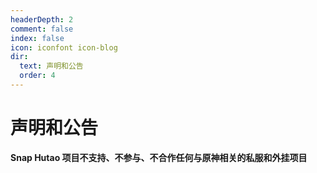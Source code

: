 ```yaml
---
headerDepth: 2
comment: false
index: false
icon: iconfont icon-blog
dir:
  text: 声明和公告
  order: 4
---
```


# 声明和公告

**Snap Hutao 项目不支持、不参与、不合作任何与原神相关的私服和外挂项目**

<Catalog />
